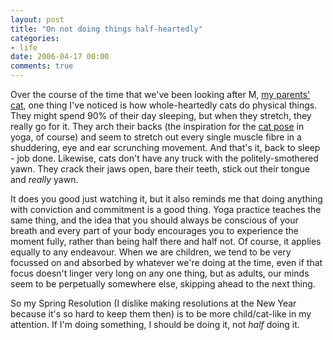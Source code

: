 ```yaml
---
layout: post
title: "On not doing things half-heartedly"
categories:
- life
date: 2006-04-17 00:00
comments: true
---
```


<p>Over the course of the time that we've been looking after M, <a href="http://www.rousette.org.uk/blog/archives/2006/03/19/house-guest/">my parents' cat</a>, one thing I've noticed is how whole-heartedly cats do physical things. They might spend 90% of their day sleeping, but when they stretch, they really go for it. They arch their backs (the inspiration for the <a href="http://www.indolink.com/Health/Yoga/asana8.html">cat pose</a> in yoga, of course) and seem to stretch out every single muscle fibre in a shuddering, eye and ear scrunching movement. And that's it, back to sleep - job done. Likewise, cats don't have any truck with the politely-smothered yawn. They crack their jaws open, bare their teeth, stick out their tongue and <em>really</em> yawn.</p>

<p>It does you good just watching it, but it also reminds me that doing anything with conviction and commitment is a good thing. Yoga practice teaches the same thing, and the idea that you should always be conscious of your breath and every part of your body encourages you to experience the moment fully, rather than being half there and half not. Of course, it applies equally to any endeavour. When we are children, we tend to be very focussed on and absorbed by whatever we're doing at the time, even if that focus doesn't linger very long on any one thing, but as adults, our minds seem to be perpetually somewhere else, skipping ahead to the next thing. </p>

<p>So my Spring Resolution (I dislike making resolutions at the New Year because it's so hard to keep them then) is to be more child/cat-like in my attention. If I'm doing something, I should be doing it, not <em>half</em> doing it. </p>



